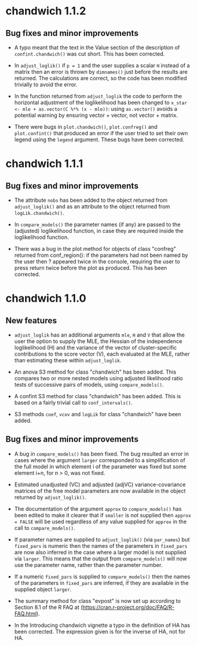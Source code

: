 # chandwich 1.1.2

## Bug fixes and minor improvements

* A typo meant that the text in the Value section of the description of `confint.chandwich()` was cut short.  This has been corrected.

* In `adjust_loglik()` if `p = 1` and the user supplies a scalar `H` instead of a matrix then an error is thrown by `dimnames()` just before the results are returned.  The calculations are correct, so the code has been modified trivially to avoid the error.

* In the function returned from `adjust_loglik` the code to perform the horizontal adjustment of the loglikelihood has been changed to `x_star <- mle + as.vector(C %*% (x - mle))`: using `as.vector()` avoids a potential warning by ensuring vector + vector, not vector + matrix.

* There were bugs in `plot.chandwich()`, `plot.confreg()` and `plot.confint()` that produced an error if the user tried to set their own legend using the `legend` argument.  These bugs have been corrected.

# chandwich 1.1.1

## Bug fixes and minor improvements

* The attribute `nobs` has been added to the object returned from `adjust_loglik()` and as an attribute to the object returned from `logLik.chandwich()`. 

* In `compare_models()` the parameter names (if any) are passed to the (adjusted) loglikelihood function, in case they are required inside the loglikelihood function.

* There was a bug in the plot method for objects of class "confreg" returned from conf_region(): if the parameters had not been named by the user then ? appeared twice in the console, requiring the user to press return twice before the plot as produced.  This has been corrected. 

# chandwich 1.1.0

## New features

* `adjust_loglik` has an additional arguments `mle`, `H` and  `V` that allow the user the option to supply the MLE, the Hessian of the independence loglikelihood (H) and the variance of the vector of cluster-specific contributions to the score vector (V), each evaluated at the MLE, rather than estimating these within `adjust_loglik`.

* An anova S3 method for class "chandwich" has been added.  This compares two or more nested models using adjusted likelihood ratio tests of successive pairs of models, using `compare_models()`.

* A confint S3 method for class "chandwich" has been added.  This is based on a fairly trivial call to `conf_intervals()`.

* S3 methods `coef`, `vcov` and `logLik` for class "chandwich" have been added.

## Bug fixes and minor improvements

* A bug in `compare_models()` has been fixed.  The bug resulted an error in cases where the argument `larger` corresponded to a simplification of the full model in which element i of the parameter was fixed but some element i+n, for n > 0, was not fixed.

* Estimated unadjusted (VC) and adjusted (adjVC) variance-covariance matrices of the free model parameters are now available in the object returned by `adjust_loglik()`.

* The documentation of the argument `approx` to `compare_models()` has been edited to make it clearer that if `smaller` is not supplied then `approx = FALSE` will be used regardless of any value supplied for `approx` in the call to `compare_models()`.

* If parameter names are supplied to `adjust_loglik()` (via `par_names`) but `fixed_pars` is numeric then the names of the parameters in `fixed_pars` are now also inferred in the case where a larger model is not supplied via `larger`.  This means that the output from `compare_models()` will now use the parameter name, rather than the parameter number.

* If a numeric `fixed_pars` is supplied to `compare_models()` then the names of the parameters in `fixed_pars` are inferred, if they are available in the supplied object `larger`.

* The summary method for class "evpost" is now set up according to Section 8.1 of the R FAQ at (https://cran.r-project.org/doc/FAQ/R-FAQ.html).

* In the Introducing chandwich vignette a typo in the definition of HA has been corrected.  The expression given is for the inverse of HA, not for HA.
